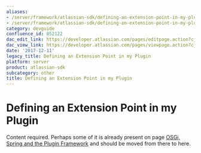 ```yaml
---
aliases:
- /server/framework/atlassian-sdk/defining-an-extension-point-in-my-plugin-852122.html
- /server/framework/atlassian-sdk/defining-an-extension-point-in-my-plugin-852122.md
category: devguide
confluence_id: 852122
dac_edit_link: https://developer.atlassian.com/pages/editpage.action?cjm=wozere&pageId=852122
dac_view_link: https://developer.atlassian.com/pages/viewpage.action?cjm=wozere&pageId=852122
date: '2017-12-11'
legacy_title: Defining an Extension Point in my Plugin
platform: server
product: atlassian-sdk
subcategory: other
title: Defining an Extension Point in my Plugin
---
```

# Defining an Extension Point in my Plugin

Content required. Perhaps some of it is already present on page [OSGi, Spring and the Plugin Framework](/server/framework/atlassian-sdk/osgi-spring-and-the-plugin-framework) and should be moved from there to here.














































































































































